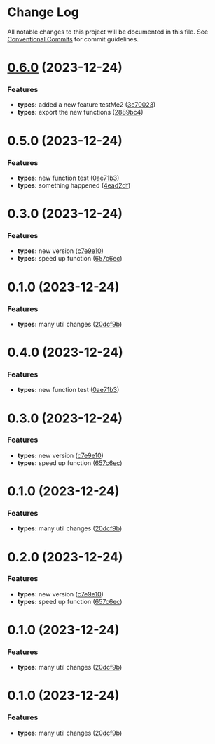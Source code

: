 # Change Log

All notable changes to this project will be documented in this file.
See [Conventional Commits](https://conventionalcommits.org) for commit guidelines.

# [0.6.0](https://github.com/obscurelyme/js-ts-monorepos/compare/@shlack/types@0.5.0...@shlack/types@0.6.0) (2023-12-24)


### Features

* **types:** added a new feature testMe2 ([3e70023](https://github.com/obscurelyme/js-ts-monorepos/commit/3e7002324326f6ec324f2d8a7e08411ea0794bdc))
* **types:** export the new functions ([2889bc4](https://github.com/obscurelyme/js-ts-monorepos/commit/2889bc4b4d6b6810629e221339832e6b3d4ddfeb))






# 0.5.0 (2023-12-24)


### Features

* **types:** new function test ([0ae71b3](https://github.com/obscurelyme/js-ts-monorepos/commit/0ae71b334c6dcef871a8759fdd39dbdda0dee156))
* **types:** something happened ([4ead2df](https://github.com/obscurelyme/js-ts-monorepos/commit/4ead2df625ff4a388702f64abeef42abf87a431f))



# 0.3.0 (2023-12-24)


### Features

* **types:** new version ([c7e9e10](https://github.com/obscurelyme/js-ts-monorepos/commit/c7e9e108184ce427cab3d803fedb93e1cf437638))
* **types:** speed up function ([657c6ec](https://github.com/obscurelyme/js-ts-monorepos/commit/657c6ecb2017d7ed1a1e9d4d8beaf00899448410))



# 0.1.0 (2023-12-24)


### Features

* **types:** many util changes ([20dcf9b](https://github.com/obscurelyme/js-ts-monorepos/commit/20dcf9b6ec5d3d3b5cfb9e5c49bc492cda1436f6))






# 0.4.0 (2023-12-24)


### Features

* **types:** new function test ([0ae71b3](https://github.com/obscurelyme/js-ts-monorepos/commit/0ae71b334c6dcef871a8759fdd39dbdda0dee156))



# 0.3.0 (2023-12-24)


### Features

* **types:** new version ([c7e9e10](https://github.com/obscurelyme/js-ts-monorepos/commit/c7e9e108184ce427cab3d803fedb93e1cf437638))
* **types:** speed up function ([657c6ec](https://github.com/obscurelyme/js-ts-monorepos/commit/657c6ecb2017d7ed1a1e9d4d8beaf00899448410))



# 0.1.0 (2023-12-24)


### Features

* **types:** many util changes ([20dcf9b](https://github.com/obscurelyme/js-ts-monorepos/commit/20dcf9b6ec5d3d3b5cfb9e5c49bc492cda1436f6))





# 0.2.0 (2023-12-24)


### Features

* **types:** new version ([c7e9e10](https://github.com/obscurelyme/js-ts-monorepos/commit/c7e9e108184ce427cab3d803fedb93e1cf437638))
* **types:** speed up function ([657c6ec](https://github.com/obscurelyme/js-ts-monorepos/commit/657c6ecb2017d7ed1a1e9d4d8beaf00899448410))



# 0.1.0 (2023-12-24)


### Features

* **types:** many util changes ([20dcf9b](https://github.com/obscurelyme/js-ts-monorepos/commit/20dcf9b6ec5d3d3b5cfb9e5c49bc492cda1436f6))





# 0.1.0 (2023-12-24)


### Features

* **types:** many util changes ([20dcf9b](https://github.com/obscurelyme/js-ts-monorepos/commit/20dcf9b6ec5d3d3b5cfb9e5c49bc492cda1436f6))
